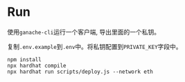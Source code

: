 # Run

使用`ganache-cli`运行一个客户端, 导出里面的一个私钥。

复制`.env.example`到`.env`中。将私钥配置到`PRIVATE_KEY`字段中。

```shell
npm install
npx hardhat compile
npx hardhat run scripts/deploy.js --network eth
```
